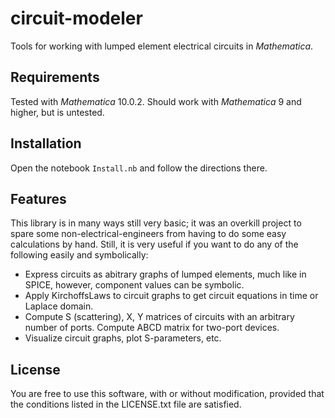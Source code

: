 # circuit-modeler
Tools for working with lumped element electrical circuits in *Mathematica*.

## Requirements

Tested with *Mathematica* 10.0.2. Should work with *Mathematica* 9 and higher, but is untested.

## Installation

Open the notebook `Install.nb` and follow the directions there.

## Features

This library is in many ways still very basic; it was an overkill project to spare some non-electrical-engineers from having to do some easy calculations by hand. Still, it is very useful if you want to do any of the following easily and symbolically:

 - Express circuits as abitrary graphs of lumped elements, much like in SPICE, however, component values can be symbolic.
 - Apply KirchoffsLaws to circuit graphs to get circuit equations in time or Laplace domain.
 - Compute S (scattering), X, Y matrices of circuits with an arbitrary number of ports. Compute ABCD matrix for two-port devices.
 - Visualize circuit graphs, plot S-parameters, etc.

## License

You are free to use this software, with or without modification, provided that the conditions listed in the LICENSE.txt file are satisfied.
